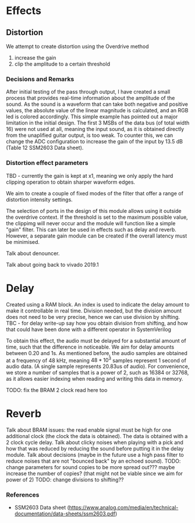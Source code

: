 # Effects
## Distortion
We attempt to create distortion using the Overdrive method
1. increase the gain
2. clip the amplitude to a certain threshold

### Decisions and Remarks
After initial testing of the pass through output, I have created a small process that provides real-time information about the amplitude of the sound. As the sound is a waveform that can take both negative and positive values, the absolute value of the linear magnitude is calculated, and an RGB led is colored accordingly.
This simple example has pointed out a major limitation in the initial design. The first 3 MSBs of the data bus (of total width 16) were not used at all, meaning the input sound, as it is obtained directly from the unaplified guitar output, is too weak. To counter this, we can change the ADC configuration to increase the gain of the input by 13.5 dB (Table 12 SSM2603 Data sheet).

### Distortion effect parameters
TBD - currently the gain is kept at x1, meaning we only apply the hard clipping operation to obtain sharper waveform edges.

We aim to create a couple of fixed modes of the filter that offer a range of distortion intensity settings.

The selection of ports in the design of this module allows using it outside the overdrive context. If the threshold is set to the maximum possible value, the clippimg will never occur and the module will function like a simple "gain" filter. This can later be used in effects such as delay and reverb. However, a separate gain module can be created if the overall latency must be minimised.

Talk about denouncer.

Talk about going back to vivado 2019.1

# Delay
Created using a RAM block. An index is used to indicate the delay amount to make it controllable in real time.
Division needed, but the division amount does not need to be very precise, hence we can use division by shifting.
TBC - for delay write-up say how you obtain division from shifting, and how that could have been done with a different operator in SystemVerilog

To obtain this effect, the audio must be delayed for a substantial amount of time, such that the difference in noticeable. We aim for delay amounts between 0.20 and 1s. As mentioned before, the audio samples are obtained at a frequency of 48 kHz, meaning $`48*10^3`$ samples represent 1 second of audio data. (A single sample represents 20.83us of audio). For convenience, we store a number of samples that is a power of 2, such as 16384 or 32768, as it allows easier indexing when reading and writing this data in memory.

TODO: fix the BRAM 2 clock read here too

# Reverb
Talk about BRAM issues: the read enable signal must be high for one additional clock (the clock the data is obtained). The data is obtained with a 2 clock cycle delay.
Talk about clicky noises when playing with a pick and how that was reduced by reducing the sound before putting it in the delay module.
Talk about decisions (maybe in the future use a high pass filter to reduce noises that are not "bounced back" by an echoed sound).
TODO: change parameters for sound copies to be more spread out??? maybe increase the number of copies? (that might not be viable since we aim for power of 2)
TODO: change divisions to shifting??

### References
* SSM2603 Data sheet (https://www.analog.com/media/en/technical-documentation/data-sheets/ssm2603.pdf)
